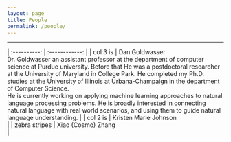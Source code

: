 ```yaml
---
layout: page
title: People
permalink: /people/
---
```


---

| :----------: | :------------: |
| col 3 is      | Dan Goldwasser
<br> Dr. Goldwasser an assistant professor at the department of computer science at Purdue university. Before that He was a postdoctoral researcher at the University of Maryland in College Park. He completed my Ph.D. studies at the University of Illinois at Urbana-Champaign in the department of Computer Science.
<br>
He is currently working on applying machine learning approaches to natural language processing problems. He is broadly interested in connecting natural language with real world scenarios, and using them to guide natural language understanding. |
| col 2 is      | Kristen Marie Johnson <br> |
| zebra stripes | Xiao (Cosmo) Zhang <br> |
